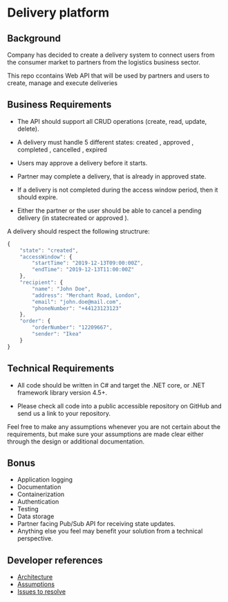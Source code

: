 # Delivery platform

## Background

Company has decided to create a delivery system to connect users from the consumer market to
partners from the logistics business sector.

This repo ccontains Web API that will be used by partners and users to create, manage and execute deliveries

## Business Requirements

- The API should support all CRUD operations (create, read, update, delete).

- A delivery must handle 5 different states: created , approved , completed , cancelled , expired

- Users may approve a delivery before it starts.

- Partner may complete a delivery, that is already in approved state.

- If a delivery is not completed during the access window period, then it should expire.

- Either the partner or the user should be able to cancel a pending delivery (in statecreated or
approved ).

A delivery should respect the following structrure:

```javascript
{
    "state": "created",
    "accessWindow": {
        "startTime": "2019-12-13T09:00:00Z",
        "endTime": "2019-12-13T11:00:00Z"
    },
    "recipient": {
        "name": "John Doe",
        "address": "Merchant Road, London",
        "email": "john.doe@mail.com",
        "phoneNumber": "+44123123123"
    },
    "order": {
        "orderNumber": "12209667",
        "sender": "Ikea"
    }
}
```
## Technical Requirements

- All code should be written in C# and target the .NET core, or .NET framework library version 4.5+.

- Please check all code into a public accessible repository on GitHub and send us a link to your
repository.

Feel free to make any assumptions whenever you are not certain about the requirements, but make sure your
assumptions are made clear either through the design or additional documentation.

## Bonus

- Application logging
- Documentation
- Containerization
- Authentication
- Testing
- Data storage
- Partner facing Pub/Sub API for receiving state updates.
- Anything else you feel may benefit your solution from a technical perspective.

## Developer references

- [Architecture](docs/Architecture.md)
- [Assumptions](docs/Assumptions.md)
- [Issues to resolve](docs/Issues.md)


